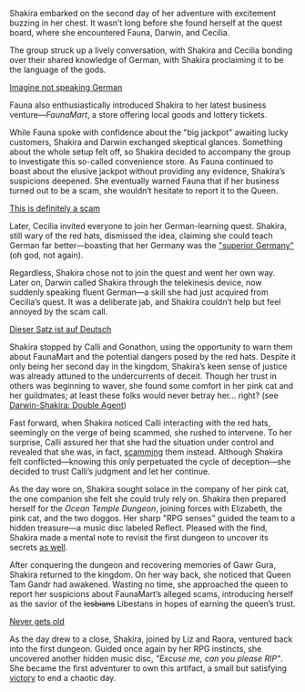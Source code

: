 Shakira embarked on the second day of her adventure with excitement buzzing in her chest. It wasn’t long before she found herself at the quest board, where she encountered Fauna, Darwin, and Cecilia.

The group struck up a lively conversation, with Shakira and Cecilia bonding over their shared knowledge of German, with Shakira proclaiming it to be the language of the gods.

[Imagine not speaking German](#embed:https://www.youtube.com/live/qKlzaYirN88?feature=shared&t=378)

Fauna also enthusiastically introduced Shakira to her latest business venture—*FaunaMart*, a store offering local goods and lottery tickets.

While Fauna spoke with confidence about the "big jackpot" awaiting lucky customers, Shakira and Darwin exchanged skeptical glances. Something about the whole setup felt off, so Shakira decided to accompany the group to investigate this so-called convenience store. As Fauna continued to boast about the elusive jackpot without providing any evidence, Shakira’s suspicions deepened. She eventually warned Fauna that if her business turned out to be a scam, she wouldn’t hesitate to report it to the Queen.

[This is definitely a scam](#embed:https://www.youtube.com/live/qKlzaYirN88?feature=shared&t=1129)

Later, Cecilia invited everyone to join her German-learning quest. Shakira, still wary of the red hats, dismissed the idea, claiming she could teach German far better—boasting that her Germany was the ["superior Germany"](https://www.youtube.com/live/qKlzaYirN88?feature=shared&t=1335) (oh god, not again).

Regardless, Shakira chose not to join the quest and went her own way. Later on, Darwin called Shakira through the telekinesis device, now suddenly speaking fluent German—a skill she had just acquired from Cecilia’s quest. It was a deliberate jab, and Shakira couldn’t help but feel annoyed by the scam call.

[Dieser Satz ist auf Deutsch](#embed:https://www.youtube.com/embed/qKlzaYirN88?si=cYKwhcQJE8Dwtauq&start=1719)

Shakira stopped by Calli and Gonathon, using the opportunity to warn them about FaunaMart and the potential dangers posed by the red hats. Despite it only being her second day in the kingdom, Shakira’s keen sense of justice was already attuned to the undercurrents of deceit. Though her trust in others was beginning to waver, she found some comfort in her pink cat and her guildmates; at least these folks would never betray her... right? (see [Darwin-Shakira: Double Agent](#edge:kiara-moom))

Fast forward, when Shakira noticed Calli interacting with the red hats, seemingly on the verge of being scammed, she rushed to intervene. To her surprise, Calli assured her that she had the situation under control and revealed that she was, in fact, [scamming](https://www.youtube.com/live/qKlzaYirN88?feature=shared&t=2663) them instead. Although Shakira felt conflicted—knowing this only perpetuated the cycle of deception—she decided to trust Calli’s judgment and let her continue.

As the day wore on, Shakira sought solace in the company of her pink cat, the one companion she felt she could truly rely on. Shakira then prepared herself for the *Ocean Temple Dungeon*, joining forces with Elizabeth, the pink cat, and the two doggos. Her sharp "RPG senses" guided the team to a hidden treasure—a music disc labeled Reflect. Pleased with the find, Shakira made a mental note to revisit the first dungeon to uncover its secrets [as well](https://www.youtube.com/live/qKlzaYirN88?feature=shared&t=9051).

After conquering the dungeon and recovering memories of Gawr Gura, Shakira returned to the kingdom. On her way back, she noticed that Queen Tam Gandr had awakened. Wasting no time, she approached the queen to report her suspicions about FaunaMart’s alleged scams, introducing herself as the savior of the ~~lesbians~~ Libestans in hopes of earning the queen’s trust.

[Never gets old](#embed:https://www.youtube.com/live/qKlzaYirN88?feature=shared&t=9867)

As the day drew to a close, Shakira, joined by Liz and Raora, ventured back into the first dungeon. Guided once again by her RPG instincts, she uncovered another hidden music disc, *"Excuse me, can you please RIP"*. She became the first adventurer to own this artifact, a small but satisfying [victory](https://www.youtube.com/live/qKlzaYirN88?feature=shared&t=13548) to end a chaotic day.
